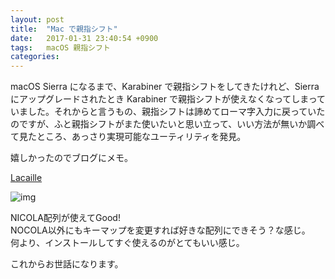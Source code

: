 ```yaml
---
layout: post
title:  "Mac で親指シフト"
date:   2017-01-31 23:40:54 +0900
tags:   macOS 親指シフト
categories:
---
```


macOS Sierra になるまで、Karabiner で親指シフトをしてきたけれど、Sierra にアップグレードされたとき Karabiner で親指シフトが使えなくなってしまっていました。それからと言うもの、親指シフトは諦めてローマ字入力に戻っていたのですが、ふと親指シフトがまた使いたいと思い立って、いい方法が無いか調べて見たところ、あっさり実現可能なユーティリティを発見。

嬉しかったのでブログにメモ。

[Lacaille](http://lacaille.jpn.org/)

![img](https://lh3.googleusercontent.com/oIlXGqsWa-lbRpBHWqzPrbxD2RxuZyAnlBNzDk6-BHORG1tfSqqQJYHduw6bNMRm-tNOVu2xBf9q_xy6yA1LuXVmH1WPW7p_dbRYBq7PsPIrRvZdb7uJTrphn3xH8CTO1E8IuzD4QimRUohzDRWOC0TSOVrLuC1z8oPZE50lLnSUPgokNa_Eloj7QQW3HxeOABrkN99zSObatvxwbsfBQz1xytaQ0W6Lka3-qDv8uyGEux7J_5khCql_jvYxNA50lxwMlNuxyhrUsoTo7PwgzEtmgo3Z_QHlVXDaAd0wKjxK4Msh6j-vM72GOzOQ0a0R4-0LP13oP4gPcTYWz6px-53cxfTyDcgQwpYXtox1RBb4vJg7KIsYhKb2jl1MGFi4z_LHYWr-VsBOWMvo4YdgVgEHsfF5TRKPxZWl_J2v_E4gv8bRgl05C8L8sKb3_2YkzqcREiRnhJU9aXS3rSVGb3O1qKIfLnuedQh5T299XLbg5XLy-1z0A9LcIHFXVHu9HaCM0_a4Nm9Zi-JMegiMpe48Tt9EOY8e97OMrkW77CFQnZUFUmpwM1PpbmJDWa1x47wRcLOERxvgi6j0iP0qagR0VkgTrM1G8gGFZETF4TFS3kshMRXHCRdWoqwuYbnTHMbdxunspm1jU3AcpELWHpXJn-kiO6VAJG4pTXjztco=w720-h419-no)

NICOLA配列が使えてGood!  
NOCOLA以外にもキーマップを変更すれば好きな配列にできそう？な感じ。  
何より、インストールしてすぐ使えるのがとてもいい感じ。

これからお世話になります。

